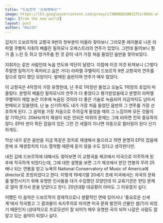 ```yaml
---
title: "드보르작 '신세계에서'"
image: https://lh3.googleusercontent.com/proxy/cl9DDNQEGONJIfSir0GkG-wVzmJmohhBXK_0oJ0_9yKafjMDk-MUKyvlYZqtpR8ZpDI5PDvLyN2N3BJGnY7owUyW-rVgV9M9qOcOXfcyFDZIUCneq9D4KTKiYRaLQMxIeybemXFwxcihOQ7d
tags: [from the new world]
layout: post
author: "Keith"
---
```


갑자기 드보르작의 교향곡 9번의 첫부분이 떠올라 찾아보니 그라모폰 레이블로 나온 라파엘 쿠벨릭 지휘의 베를린 필하모닉 오케스트라의 연주가 있었다. 그런데 들어보니 뭔가 좀 느린 듯 하고 엉거주춤 한 것 같아 내가 가장 처음 들었던 음반을 찾아보았다.

지휘자는 같은 사람인데 녹음 연도와 악단이 달랐다. 이참에 이것 저것 뒤져보니 (그렇다 주말엔 일하기가 죽어라고 싫은 거다) 라파엘 쿠벨릭이 드보르작 9번 교향곡의 연주를 참으로 많이 했던 모양이다. 발매된 음반이며 연주가 매우 많았다. 

이 교향곡은 4악장이 가장 유명한데, 난 주로 1악장만 들었고 오늘도 1악장의 초입이 떠올랐다. 분명히 베를린 필하모닉의 연주가 더 좋았다고 평가받았을테고 분명히 라파엘 쿠벨릭이 제법 늙은 이후에 녹음된 것이라 더 좋은 기술로 녹음되어 지금까지도 남아서 판매되고 있을텐데, 난 늘 신기하게도 내가 가장 처음 들었던 음반의 그 연주를 가장 선호하게 된다. 그 음악을 가장 처음으로 주의깊게 들었을 때의 그 느낌이며 모든 것들이 잘 기억난다. 20kHz까지 재생이 되든 안되든 따위의 문제는 그에 비하면 전혀 중요하지 않다. EP라 판이 튀든 잡음이 있든 그런 건 세월이 지나면 자동으로 필터링이 된다 신기하게도. 

막상 내가 같은 음반을 지금 똑같은 장치로 재생해서 들으라고 하면 분명히 EP의 잡음때문에 또 재생장치의 다소 열악함 때문에 듣지 않을 수도 있다고 생각한다만. 

내친 김에 드보르작에 대해서도 찾아보면 이 교향곡을 체코에서 미국으로 이주하게 된 후에 작곡하게 되었다는데, 그에 대한 설명을 보면 그가 체코에서 받던 연봉의 무려 25배나 되는 연봉을 받고 뉴욕의 National Conservatory of Music of America에 director로 초빙되었다고 한다. 이렇게 19세기말 20세기 초에 미국에서는 자국의 문화를 발전시키기 위해 유명한 인사들을 대거 수입했던 모양인데 이 교육기관은 펀딩 문제로 얼마 못가서 문을 닫았다고 한다. 20년대말 대공황이 아마도 그 이유였지 싶다.

어쨌든 이 음악은 드보르작이 경제적으로나 생활적인 면에 있어서나 '풍요로운 신세계'에서 작곡했고 그 결과물이 속지주의로 따지면 미국 문화 발전의 산물인 셈(?)이 되었기 때문인지 (상대적으로 프로모션이 잘 되어?) 매우 유명한 곡이 되어 나같은 사람도 잘 알고 있는 음악이 되었나 싶다.
